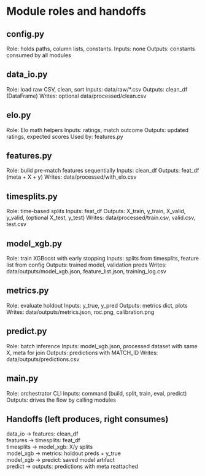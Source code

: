 # Module roles and handoffs

## config.py

Role: holds paths, column lists, constants.
Inputs: none
Outputs: constants consumed by all modules

## data_io.py

Role: load raw CSV, clean, sort
Inputs: data/raw/*.csv
Outputs: clean_df (DataFrame)
Writes: optional data/processed/clean.csv

## elo.py

Role: Elo math helpers
Inputs: ratings, match outcome
Outputs: updated ratings, expected scores
Used by: features.py

## features.py

Role: build pre-match features sequentially
Inputs: clean_df
Outputs: feat_df (meta + X + y)
Writes: data/processed/with_elo.csv

## timesplits.py

Role: time-based splits
Inputs: feat_df
Outputs: X_train, y_train, X_valid, y_valid, (optional X_test, y_test)
Writes: data/processed/train.csv, valid.csv, test.csv

## model_xgb.py

Role: train XGBoost with early stopping
Inputs: splits from timesplits, feature list from config
Outputs: trained model, validation preds
Writes: data/outputs/model_xgb.json, feature_list.json, training_log.csv

## metrics.py

Role: evaluate holdout
Inputs: y_true, y_pred
Outputs: metrics dict, plots
Writes: data/outputs/metrics.json, roc.png, calibration.png

## predict.py

Role: batch inference
Inputs: model_xgb.json, processed dataset with same X, meta for join
Outputs: predictions with MATCH_ID
Writes: data/outputs/predictions.csv

## main.py

Role: orchestrator CLI
Inputs: command (build, split, train, eval, predict)
Outputs: drives the flow by calling modules

## Handoffs (left produces, right consumes)

data_io → features: clean_df  
features → timesplits: feat_df  
timesplits → model_xgb: X/y splits  
model_xgb → metrics: holdout preds + y_true  
model_xgb → predict: saved model artifact  
predict → outputs: predictions with meta reattached

